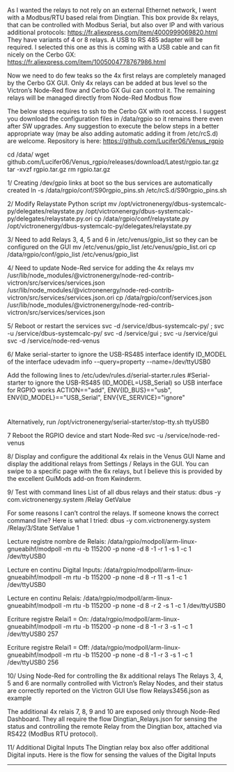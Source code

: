 As I wanted the relays to not rely on an external Ethernet network, I went with a Modbus/RTU based relai from Dingtian.
This box provide 8x relays, that can be controlled with Modbus Serial, but also over IP and with various additional protocols: https://fr.aliexpress.com/item/4000999069820.html They have variants of 4 or 8 relays.
A USB to RS 485 adapter will be required. I selected this one as this is coming with a USB cable and can fit nicely on the Cerbo GX: https://fr.aliexpress.com/item/1005004778767986.html

Now we need to do few teaks so the 4x first relays are completely managed by the Cerbo GX GUI.
Only 4x relays can be added at bus level so the Victron’s Node-Red flow and Cerbo GX Gui can control it.
The remaining relays will be managed directly from Node-Red Modbus flow


The below steps requires to ssh to the Cerbo GX with root access.
I suggest you download the configuration files in /data/rgpio so it remains there even after SW upgrades.
Any suggestion to execute the below steps in a better appropriate way (may be also adding automatic adding it from /etc/rcS.d) are welcome.
Repository is here:
https://github.com/Lucifer06/Venus_rgpio

cd /data/
wget github.com/Lucifer06/Venus_rgpio/releases/download/Latest/rgpio.tar.gz
tar -xvzf rgpio.tar.gz
rm rgpio.tar.gz


1/ Creating /dev/gpio links at boot so the bus services are automatically created 
ln -s /data/rgpio/conf/S90rgpio_pins.sh /etc/rcS.d/S90rgpio_pins.sh


2/ Modify Relaystate Python script
mv /opt/victronenergy/dbus-systemcalc-py/delegates/relaystate.py /opt/victronenergy/dbus-systemcalc-py/delegates/relaystate.py.ori
cp /data/rgpio/conf/relaystate.py /opt/victronenergy/dbus-systemcalc-py/delegates/relaystate.py


3/ Need to add Relays 3, 4, 5 and 6 in /etc/venus/gpio_list so they can be configured on the GUI
mv /etc/venus/gpio_list /etc/venus/gpio_list.ori
cp /data/rgpio/conf/gpio_list  /etc/venus/gpio_list


4/ Need to update Node-Red service for adding the 4x relays
mv /usr/lib/node_modules/@victronenergy/node-red-contrib-victron/src/services/services.json /usr/lib/node_modules/@victronenergy/node-red-contrib-victron/src/services/services.json.ori
cp /data/rgpio/conf/services.json /usr/lib/node_modules/@victronenergy/node-red-contrib-victron/src/services/services.json


5/ Reboot or restart the services
svc -d /service/dbus-systemcalc-py/ ; svc -u /service/dbus-systemcalc-py/
svc -d /service/gui ; svc -u /service/gui
svc -d /service/node-red-venus


6/ Make serial-starter to ignore the USB-RS485 interface
identify ID_MODEL of the interface
udevadm info --query=property --name=/dev/ttyUSB0

Add the following lines to /etc/udev/rules.d/serial-starter.rules
#Serial-starter to ignore the USB-RS485 (ID_MODEL=USB_Serial) so USB interface for RGPIO works
ACTION=="add", ENV{ID_BUS}=="usb", ENV{ID_MODEL}=="USB_Serial", ENV{VE_SERVICE}="ignore"
#

Alternatively, run
/opt/victronenergy/serial-starter/stop-tty.sh ttyUSB0


7 Reboot the RGPIO device and start Node-Red
svc -u /service/node-red-venus


8/ Display and configure the additional 4x relais in the Venus GUI
Name and display the additional relays from Settings / Relays in the GUI.
You can swipe to a specific page with the 6x relays, but I believe this is provided by the excellent GuiMods add-on from Kwinderm.


9/ Test with command lines
List of all dbus relays and their status:
dbus -y com.victronenergy.system /Relay GetValue

For some reasons I can’t control the relays. If someone knows the correct command line?
Here is what I tried:
dbus -y com.victronenergy.system /Relay/3/State SetValue 1

Lecture registre nombre de Relais:
/data/rgpio/modpoll/arm-linux-gnueabihf/modpoll -m rtu -b 115200 -p none -d 8 -1 -r 1 -s 1 -c 1 /dev/ttyUSB0 

Lecture en continu Digital Inputs:
/data/rgpio/modpoll/arm-linux-gnueabihf/modpoll -m rtu -b 115200 -p none -d 8 -r 11 -s 1 -c 1 /dev/ttyUSB0

Lecture en continu Relais:
/data/rgpio/modpoll/arm-linux-gnueabihf/modpoll -m rtu -b 115200 -p none -d 8 -r 2 -s 1 -c 1 /dev/ttyUSB0

Ecriture registre Relai1 = On:
/data/rgpio/modpoll/arm-linux-gnueabihf/modpoll -m rtu -b 115200 -p none -d 8 -1 -r 3 -s 1 -c 1 /dev/ttyUSB0 257

Ecriture registre Relai1 = Off:
/data/rgpio/modpoll/arm-linux-gnueabihf/modpoll -m rtu -b 115200 -p none -d 8 -1 -r 3 -s 1 -c 1 /dev/ttyUSB0 256


10/ Using Node-Red for controlling the 8x additional relays
The Relays 3, 4, 5 and 6 are normally controlled with Victron’s Relay Nodes, and their status are correctly reported on the Victron GUI
Use flow Relays3456.json as example

The additional 4x relais 7, 8, 9 and 10 are exposed only through Node-Red Dashboard.
They all require the flow Dingtian_Relays.json for sensing the status and controlling the remote Relay from the Dingtian box, attached via RS422 (ModBus RTU protocol).


11/ Additional Digital Inputs
The Dingtian relay box also offer additional Digital inputs.
Here is the flow for sensing the values of the Digital Inputs



**********************************************************************
